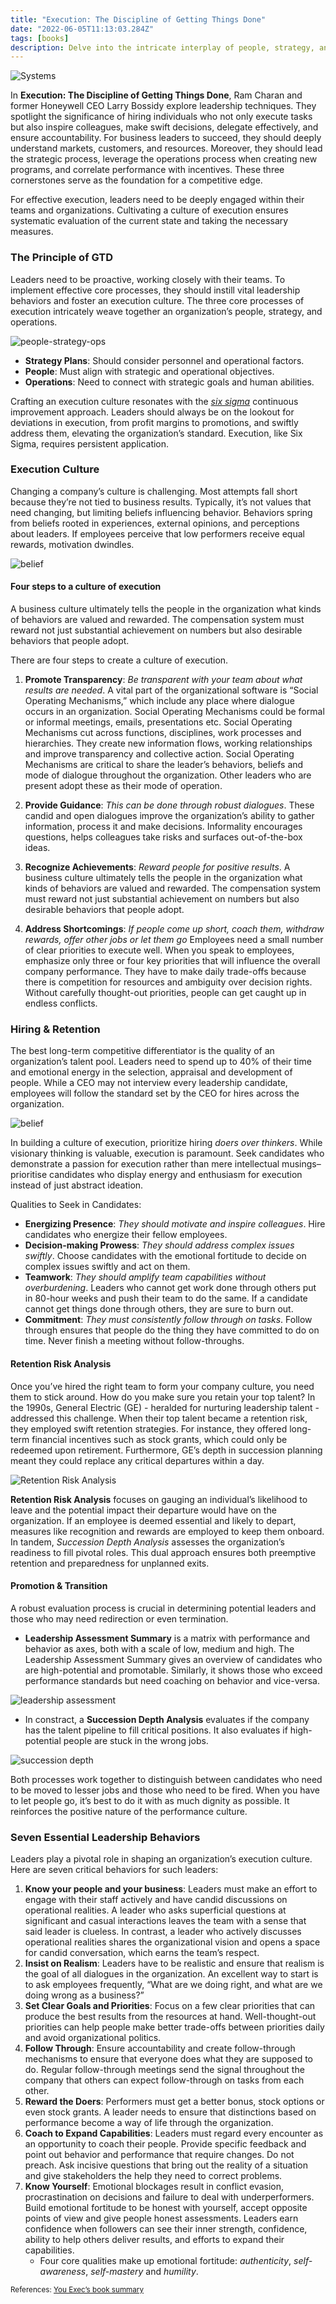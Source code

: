 ```yaml
---
title: "Execution: The Discipline of Getting Things Done"
date: "2022-06-05T11:13:03.284Z"
tags: [books]
description: Delve into the intricate interplay of people, strategy, and operations as you navigate the core processes that drive tangible results.
---
```


![Systems](./systems.jpg)

In **Execution: The Discipline of Getting Things Done**, Ram Charan and former Honeywell CEO Larry Bossidy explore leadership techniques. They spotlight the significance of hiring individuals who not only execute tasks but also inspire colleagues, make swift decisions, delegate effectively, and ensure accountability. For business leaders to succeed, they should deeply understand markets, customers, and resources. Moreover, they should lead the strategic process, leverage the operations process when creating new programs, and correlate performance with incentives. These three cornerstones serve as the foundation for a competitive edge.

For effective execution, leaders need to be deeply engaged within their teams and organizations. Cultivating a culture of execution ensures systematic evaluation of the current state and taking the necessary measures.

### The Principle of GTD

Leaders need to be proactive, working closely with their teams. To implement effective core processes, they should instill vital leadership behaviors and foster an execution culture. The three core processes of execution intricately weave together an organization’s people, strategy, and operations.

![people-strategy-ops](./core-execs.png)

- **Strategy Plans**: Should consider personnel and operational factors.
- **People**: Must align with strategic and operational objectives.
- **Operations**: Need to connect with strategic goals and human abilities.

Crafting an execution culture resonates with the <a href="https://www.investopedia.com/terms/s/six-sigma.asp" target="_blank">_six sigma_</a> continuous improvement approach. Leaders should always be on the lookout for deviations in execution, from profit margins to promotions, and swiftly address them, elevating the organization’s standard. Execution, like Six Sigma, requires persistent application.

### Execution Culture

Changing a company’s culture is challenging. Most attempts fall short because they’re not tied to business results. Typically, it’s not values that need changing, but limiting beliefs influencing behavior. Behaviors spring from beliefs rooted in experiences, external opinions, and perceptions about leaders. If employees perceive that low performers receive equal rewards, motivation dwindles.

![belief](./belief.png)

#### Four steps to a culture of execution

A business culture ultimately tells the people in the organization what kinds of behaviors are valued and rewarded. The compensation system must reward not just substantial achievement on numbers but also desirable behaviors that people adopt.

There are four steps to create a culture of execution.

1. **Promote Transparency**: _Be transparent with your team about what results are needed_. A vital part of the organizational software is “Social Operating Mechanisms,” which include any place where dialogue occurs in an organization. Social Operating Mechanisms could be formal or informal meetings, emails, presentations etc. Social Operating Mechanisms cut across functions, disciplines, work processes and hierarchies. They create new information flows, working relationships and improve transparency and collective action. Social Operating Mechanisms are critical to share the leader’s behaviors, beliefs and mode of dialogue throughout the organization. Other leaders who are present adopt these as their mode of operation.

2. **Provide Guidance**: _This can be done through robust dialogues_. These candid and open dialogues improve the organization’s ability to gather information, process it and make decisions. Informality encourages questions, helps colleagues take risks and surfaces out-of-the-box ideas.

3. **Recognize Achievements**: _Reward people for positive results_. A business culture ultimately tells the people in the organization what kinds of behaviors are valued and rewarded. The compensation system must reward not just substantial achievement on numbers but also desirable behaviors that people adopt.

4. **Address Shortcomings**: _If people come up short, coach them, withdraw rewards, offer other jobs or let them go_ Employees need a small number of clear priorities to execute well. When you speak to employees, emphasize only three or four key priorities that will influence the overall company performance. They have to make daily trade-offs because there is competition for resources and ambiguity over decision rights. Without carefully thought-out priorities, people can get caught up in endless conflicts.

### Hiring & Retention

The best long-term competitive differentiator is the quality of an organization’s talent pool. Leaders need to spend up to 40% of their time and emotional energy in the selection, appraisal and development of people. While a CEO may not interview every leadership candidate, employees will follow the standard set by the CEO for hires across the organization.

![belief](./hiring.png)

In building a culture of execution, prioritize hiring _doers over thinkers_. While visionary thinking is valuable, execution is paramount. Seek candidates who demonstrate a passion for execution rather than mere intellectual musings–prioritise candidates who display energy and enthusiasm for execution instead of just abstract ideation.

Qualities to Seek in Candidates:
- **Energizing Presence**: _They should motivate and inspire colleagues_. Hire candidates who energize their fellow employees.
- **Decision-making Prowess**: _They should address complex issues swiftly_. Choose candidates with the emotional fortitude to decide on complex issues swiftly and act on them.
- **Teamwork**: _They should amplify team capabilities without overburdening_. Leaders who cannot get work done through others put in 80-hour weeks and push their team to do the same. If a candidate cannot get things done through others, they are sure to burn out.
- **Commitment**: _They must consistently follow through on tasks_. Follow through ensures that people do the thing they have committed to do on time. Never finish a meeting without follow-throughs.

#### Retention Risk Analysis

Once you’ve hired the right team to form your company culture, you need them to stick around. How do you make sure you retain your top talent? In the 1990s, General Electric (GE) - heralded for nurturing leadership talent - addressed this challenge. When their top talent became a retention risk, they employed swift retention strategies. For instance, they offered long-term financial incentives such as stock grants, which could only be redeemed upon retirement. Furthermore, GE’s depth in succession planning meant they could replace any critical departures within a day.

![Retention Risk Analysis](./rra.png)

**Retention Risk Analysis** focuses on gauging an individual’s likelihood to leave and the potential impact their departure would have on the organization. If an employee is deemed essential and likely to depart, measures like recognition and rewards are employed to keep them onboard. In tandem, _Succession Depth Analysis_ assesses the organization’s readiness to fill pivotal roles. This dual approach ensures both preemptive retention and preparedness for unplanned exits.

#### Promotion & Transition

A robust evaluation process is crucial in determining potential leaders and those who may need redirection or even termination.

- **Leadership Assessment Summary** is a matrix with performance and behavior as axes, both with a scale of low, medium and high. The Leadership Assessment Summary gives an overview of candidates who are high-potential and promotable. Similarly, it shows those who exceed performance standards but need coaching on behavior and vice-versa. 

![leadership assessment](./las.png)

- In constract, a **Succession Depth Analysis** evaluates if the company has the talent pipeline to fill critical positions. It also evaluates if high-potential people are stuck in the wrong jobs.

![succession depth](./sda.png)

Both processes work together to distinguish between candidates who need to be moved to lesser jobs and those who need to be fired. When you have to let people go, it’s best to do it with as much dignity as possible. It reinforces the positive nature of the performance culture.

### Seven Essential Leadership Behaviors

Leaders play a pivotal role in shaping an organization’s execution culture. Here are seven critical behaviors for such leaders:

1. **Know your people and your business**: Leaders must make an effort to engage with their staff actively and have candid discussions on operational realities. A leader who asks superficial questions at significant and casual interactions leaves the team with a sense that said leader is clueless. In contrast, a leader who actively discusses operational realities shares the organizational vision and opens a space for candid conversation, which earns the team’s respect.
2. **Insist on Realism**: Leaders have to be realistic and ensure that realism is the goal of all dialogues in the organization. An excellent way to start is to ask employees frequently, “What are we doing right, and what are we doing wrong as a business?”
3. **Set Clear Goals and Priorities**: Focus on a few clear priorities that can produce the best results from the resources at hand. Well-thought-out priorities can help people make better trade-offs between priorities daily and avoid organizational politics.
4. **Follow Through**: Ensure accountability and create follow-through mechanisms to ensure that everyone does what they are supposed to do. Regular follow-through meetings send the signal throughout the company that others can expect follow-through on tasks from each other.
5. **Reward the Doers**: Performers must get a better bonus, stock options or even stock grants. A leader needs to ensure that distinctions based on performance become a way of life through the organization.
6. **Coach to Expand Capabilities**: Leaders must regard every encounter as an opportunity to coach their people. Provide specific feedback and point out behavior and performance that require changes. Do not preach. Ask incisive questions that bring out the reality of a situation and give stakeholders the help they need to correct problems.
7. **Know Yourself**: Emotional blockages result in conflict evasion, procrastination on decisions and failure to deal with underperformers. Build emotional fortitude to be honest with yourself, accept opposite points of view and give people honest assessments. Leaders earn confidence when followers can see their inner strength, confidence, ability to help others deliver results, and efforts to expand their capabilities. 
   - Four core qualities make up emotional fortitude: _authenticity_, _self-awareness_, _self-mastery_ and _humility_.

<small>References: <a href="https://youexec.com/book-summaries/execution-the-discipline-of-getting-things-done?r=yt" target="_blank">You Exec’s book summary</a></small>
